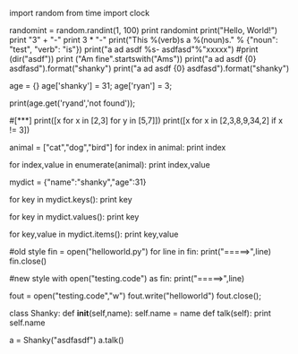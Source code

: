 import random
from time import clock

randomint = random.randint(1, 100)
print randomint
print("Hello, World!")
print "3" + "-"
print 3 * "-"
print("This %(verb)s a %(noun)s." % {"noun": "test", "verb": "is"})
print("a ad asdf %s- asdfasd"%"xxxxx")
#print (dir("asdf"))
print ("Am fine".startswith("Ams"))
print("a ad asdf {0} asdfasd").format("shanky")
print("a ad asdf {0} asdfasd").format("shanky")

age = {}
age['shanky'] = 31;
age['ryan'] = 3;

print(age.get('ryand','not found'));

#[***]
print([x for x in [2,3] for y in [5,7]])
print([x for x in [2,3,8,9,34,2] if  x != 3])



animal = ["cat","dog","bird"]
for index in animal:
	print index

for index,value in enumerate(animal):
	print index,value

mydict = {"name":"shanky","age":31}

for key in mydict.keys():
	print key

for key in mydict.values():
	print key

for key,value in mydict.items():
	print key,value


#old style
fin = open("helloworld.py")
for line in fin:
	print("=====>",line)
fin.close()

#new style
with open("testing.code") as fin:
	print("=====>",line)

fout = open("testing.code","w")
fout.write("helloworld")
fout.close();


class Shanky:
	def __init__(self,name):
		self.name = name
	def talk(self):
		print self.name


a = Shanky("asdfasdf")
a.talk()




